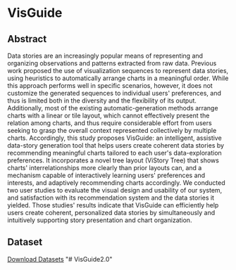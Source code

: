 # VisGuide

## Abstract
Data stories are an increasingly popular means of representing and organizing observations and patterns extracted from raw data. 
Previous work proposed the use of visualization sequences to represent data stories, using heuristics to automatically arrange charts 
in a meaningful order. While this approach performs well in specific scenarios, however, it does not customize the generated sequences 
to individual users' preferences, and thus is limited both in the diversity and the flexibility of its output. Additionally, most of the 
existing automatic-generation methods arrange charts with a linear or tile layout, which cannot effectively present the relation among 
charts, and thus require considerable effort from users seeking to grasp the overall context represented collectively by multiple charts. 
Accordingly, this study proposes VisGuide: an intelligent, assistive data-story generation tool that helps users create coherent data 
stories by recommending meaningful charts tailored to each user's data-exploration preferences. It incorporates a novel tree layout 
(ViStory Tree) that shows charts' interrelationships more clearly than prior layouts can, and a mechanism capable of interactively learning 
users' preferences and interests, and adaptively recommending charts accordingly. We conducted two user studies to evaluate the visual 
design and usability of our system, and satisfaction with its recommendation system and the data stories it yielded. Those studies' 
results indicate that VisGuide can efficiently help users create coherent, personalized data stories by simultaneously and intuitively 
supporting story presentation and chart organization.

## Dataset
[Download Datasets](https://drive.google.com/drive/folders/13CNfDDpSL_Lyk4QCw4QT9PAJfAulPEzh?usp=sharing)
"# VisGuide2.0" 
